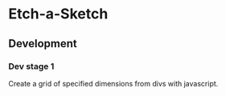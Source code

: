 # Etch-a-Sketch

## Development
### Dev stage 1
Create a grid of specified dimensions from divs with javascript.